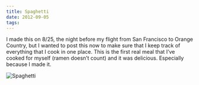 ```yaml
---
title: Spaghetti
date: 2012-09-05
tags:
---
```


I made this on 8/25, the night before my flight from San Francisco to Orange Country, but I wanted to post this now to make sure that I keep track of everything that I cook in one place. This is the first real meal that I’ve cooked for myself (ramen doesn’t count) and it was delicious. Especially because I made it.

![Spaghetti](blog/spaghetti.jpg)
